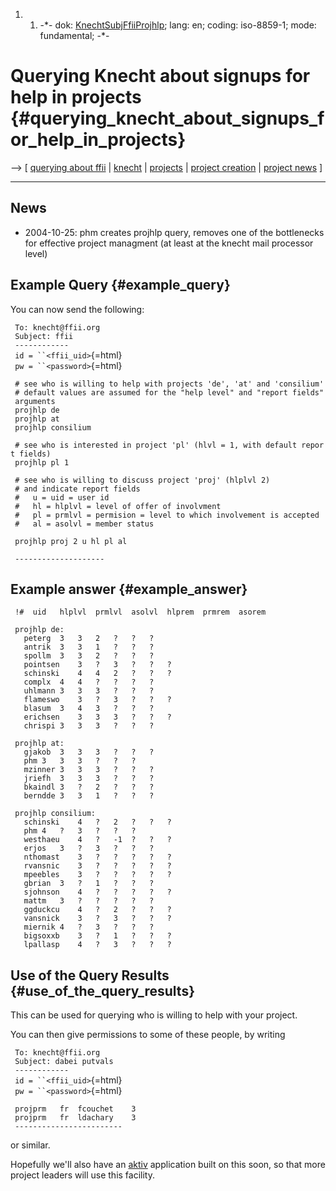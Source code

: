 1.  1.  -\*- dok:
        [KnechtSubjFfiiProjhlp](KnechtSubjFfiiProjhlp "wikilink"); lang:
        en; coding: iso-8859-1; mode: fundamental; -\*-

# Querying Knecht about signups for help in projects {#querying_knecht_about_signups_for_help_in_projects}

\--\> \[ [ querying about ffii](KnechtSubjFfiiEn "wikilink") \| [
knecht](FfiiknechtEn "wikilink") \| [ projects](FfiiprojEn "wikilink")
\| [ project creation](FfiiprojKreEn "wikilink") \| [ project
news](FfiiprojNewsEn "wikilink") \]

------------------------------------------------------------------------

## News

-   2004-10-25: phm creates projhlp query, removes one of the
    bottlenecks for effective project managment (at least at the knecht
    mail processor level)

## Example Query {#example_query}

You can now send the following:

` To: knecht@ffii.org`\
` Subject: ffii`\
` ------------`\
` id = ``<ffii_uid>`{=html}`       `\
` pw = ``<password>`{=html}

` # see who is willing to help with projects 'de', 'at' and 'consilium'`\
` # default values are assumed for the "help level" and "report fields" arguments`\
` projhlp de`\
` projhlp at`\
` projhlp consilium`

` # see who is interested in project 'pl' (hlvl = 1, with default report fields)`\
` projhlp pl 1 `

` # see who is willing to discuss project 'proj' (hlplvl 2)`\
` # and indicate report fields`\
` #   u = uid = user id`\
` #   hl = hlplvl = level of offer of involvment`\
` #   pl = prmlvl = permision = level to which involvement is accepted`\
` #   al = asolvl = member status`

` projhlp proj 2 u hl pl al`

` --------------------`

## Example answer {#example_answer}

` !#  uid   hlplvl  prmlvl  asolvl  hlprem  prmrem  asorem  `

` projhlp de: `\
`   peterg  3   3   2   ?   ?   ?`\
`   antrik  3   3   1   ?   ?   ?`\
`   spollm  3   3   2   ?   ?   ?`\
`   pointsen    3   ?   3   ?   ?   ?`\
`   schinski    4   4   2   ?   ?   ?`\
`   complx  4   4   ?   ?   ?   ?`\
`   uhlmann 3   3   3   ?   ?   ?`\
`   flameswo    3   ?   3   ?   ?   ?`\
`   blasum  3   4   3   ?   ?   ?`\
`   erichsen    3   3   3   ?   ?   ?`\
`   chrispi 3   3   3   ?   ?   ?`

` projhlp at: `\
`   gjakob  3   3   3   ?   ?   ?`\
`   phm 3   3   3   ?   ?   ?`\
`   mzinner 3   3   3   ?   ?   ?`\
`   jriefh  3   3   3   ?   ?   ?`\
`   bkaindl 3   ?   2   ?   ?   ?`\
`   berndde 3   3   1   ?   ?   ?`

` projhlp consilium: `\
`   schinski    4   ?   2   ?   ?   ?`\
`   phm 4   ?   3   ?   ?   ?`\
`   westhaeu    4   ?   -1  ?   ?   ?`\
`   erjos   3   ?   3   ?   ?   ?`\
`   nthomast    3   ?   ?   ?   ?   ?`\
`   rvansnic    3   ?   ?   ?   ?   ?`\
`   mpeebles    3   ?   ?   ?   ?   ?`\
`   gbrian  3   ?   1   ?   ?   ?`\
`   sjohnson    4   ?   ?   ?   ?   ?`\
`   mattm   3   ?   ?   ?   ?   ?`\
`   ggduckcu    4   ?   2   ?   ?   ?`\
`   vansnick    3   ?   3   ?   ?   ?`\
`   miernik 4   ?   3   ?   ?   ?`\
`   bigsoxxb    3   ?   1   ?   ?   ?`\
`   lpallasp    4   ?   3   ?   ?   ?`

## Use of the Query Results {#use_of_the_query_results}

This can be used for querying who is willing to help with your project.

You can then give permissions to some of these people, by writing

` To: knecht@ffii.org`\
` Subject: dabei putvals`\
` ------------`\
` id = ``<ffii_uid>`{=html}`       `\
` pw = ``<password>`{=html}

` projprm   fr  fcouchet    3`\
` projprm   fr  ldachary    3`\
` ------------------------`

or similar.

Hopefully we\'ll also have an [ aktiv](AktivEn "wikilink") application
built on this soon, so that more project leaders will use this facility.
